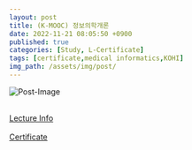 ```yaml
---
layout: post
title: (K-MOOC) 정보의학개론
date: 2022-11-21 08:05:50 +0900
published: true
categories: [Study, L-Certificate]
tags: [certificate,medical informatics,KOHI]
img_path: /assets/img/post/
---
```


![Post-Image](CERTIFICATE-MEDICALINFORMATICS.png)
<br><br>

[Lecture Info](http://www.kmooc.kr/courses/course-v1:KOHI+KOHI003+2022_C_002/course/)
<br><br>
[Certificate](https://www.kmooc.kr/certificates/67447181a09e49a985045af53b034053)